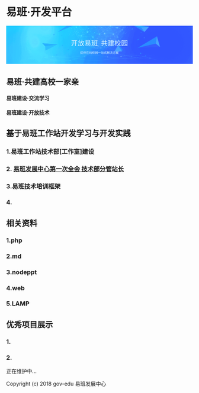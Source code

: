 # 易班·开发平台
![](.\img\background-img.png)

## 易班·共建高校一家亲

#### 易班建设·交流学习

#### 易班建设·开放技术

## 基于易班工作站开发学习与开发实践

### 1.易班工作站技术部[工作室]建设

### 2. [易班发展中心第一次全会 技术部分管站长]() 

### 3.易班技术培训框架

### 4.



## 相关资料

### 1.php

### 2.md

### 3.nodeppt

### 4.web

### 5.LAMP

## 优秀项目展示

### 1.

### 2.



正在维护中...

Copyright (c) 2018 gov-edu 易班发展中心


